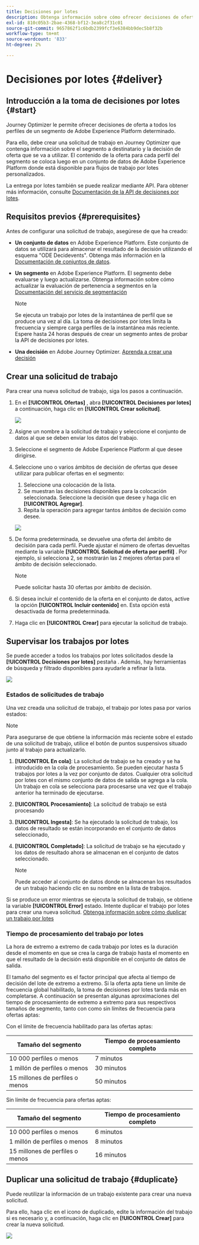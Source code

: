 ```yaml
---
title: Decisiones por lotes
description: Obtenga información sobre cómo ofrecer decisiones de oferta a todos los perfiles de un segmento de Adobe Experience Platform determinado.
exl-id: 810c05b3-2bae-4368-bf12-3ea8c2f31c01
source-git-commit: 9657862f1c6bdb2399fcf3e6384bb9dec5b8f32b
workflow-type: tm+mt
source-wordcount: '833'
ht-degree: 2%

---
```


# Decisiones por lotes {#deliver}

## Introducción a la toma de decisiones por lotes {#start}

Journey Optimizer le permite ofrecer decisiones de oferta a todos los perfiles de un segmento de Adobe Experience Platform determinado.

Para ello, debe crear una solicitud de trabajo en Journey Optimizer que contenga información sobre el segmento a destinatario y la decisión de oferta que se va a utilizar. El contenido de la oferta para cada perfil del segmento se coloca luego en un conjunto de datos de Adobe Experience Platform donde está disponible para flujos de trabajo por lotes personalizados.

La entrega por lotes también se puede realizar mediante API. Para obtener más información, consulte [Documentación de la API de decisiones por lotes](api-reference/offer-delivery-api/batch-decisioning-api.md).

## Requisitos previos {#prerequisites}

Antes de configurar una solicitud de trabajo, asegúrese de que ha creado:

* **Un conjunto de datos** en Adobe Experience Platform. Este conjunto de datos se utilizará para almacenar el resultado de la decisión utilizando el esquema &quot;ODE Decidevents&quot;. Obtenga más información en la [Documentación de conjuntos de datos](https://experienceleague.adobe.com/docs/experience-platform/catalog/datasets/overview.html?lang=es).

* **Un segmento** en Adobe Experience Platform. El segmento debe evaluarse y luego actualizarse. Obtenga información sobre cómo actualizar la evaluación de pertenencia a segmentos en la [Documentación del servicio de segmentación](http://www.adobe.com/go/segmentation-overview-en)

   >[!NOTE]
   >
   >Se ejecuta un trabajo por lotes de la instantánea de perfil que se produce una vez al día. La toma de decisiones por lotes limita la frecuencia y siempre carga perfiles de la instantánea más reciente. Espere hasta 24 horas después de crear un segmento antes de probar la API de decisiones por lotes.

* **Una decisión** en Adobe Journey Optimizer. [Aprenda a crear una decisión](offer-activities/create-offer-activities.md)

<!-- in API doc, remove these info and add ref here-->

## Crear una solicitud de trabajo

Para crear una nueva solicitud de trabajo, siga los pasos a continuación.

1. En el **[!UICONTROL Ofertas]** , abra **[!UICONTROL Decisiones por lotes]** a continuación, haga clic en **[!UICONTROL Crear solicitud]**.

   ![](assets/batch-create.png)

1. Asigne un nombre a la solicitud de trabajo y seleccione el conjunto de datos al que se deben enviar los datos del trabajo.

1. Seleccione el segmento de Adobe Experience Platform al que desee dirigirse.

1. Seleccione uno o varios ámbitos de decisión de ofertas que desee utilizar para publicar ofertas en el segmento:
   1. Seleccione una colocación de la lista.
   1. Se muestran las decisiones disponibles para la colocación seleccionada. Seleccione la decisión que desee y haga clic en **[!UICONTROL Agregar]**.
   1. Repita la operación para agregar tantos ámbitos de decisión como desee.

   ![](assets/batch-decision.png)

1. De forma predeterminada, se devuelve una oferta del ámbito de decisión para cada perfil. Puede ajustar el número de ofertas devueltas mediante la variable **[!UICONTROL Solicitud de oferta por perfil]** . Por ejemplo, si selecciona 2, se mostrarán las 2 mejores ofertas para el ámbito de decisión seleccionado.

   >[!NOTE]
   >
   >Puede solicitar hasta 30 ofertas por ámbito de decisión.

1. Si desea incluir el contenido de la oferta en el conjunto de datos, active la opción **[!UICONTROL Incluir contenido]** en. Esta opción está desactivada de forma predeterminada.

1. Haga clic en **[!UICONTROL Crear]** para ejecutar la solicitud de trabajo.

## Supervisar los trabajos por lotes

Se puede acceder a todos los trabajos por lotes solicitados desde la **[!UICONTROL Decisiones por lotes]** pestaña . Además, hay herramientas de búsqueda y filtrado disponibles para ayudarle a refinar la lista.

![](assets/batch-list.png)

### Estados de solicitudes de trabajo

Una vez creada una solicitud de trabajo, el trabajo por lotes pasa por varios estados:

>[!NOTE]
>
>Para asegurarse de que obtiene la información más reciente sobre el estado de una solicitud de trabajo, utilice el botón de puntos suspensivos situado junto al trabajo para actualizarlo.

1. **[!UICONTROL En cola]**: La solicitud de trabajo se ha creado y se ha introducido en la cola de procesamiento. Se pueden ejecutar hasta 5 trabajos por lotes a la vez por conjunto de datos. Cualquier otra solicitud por lotes con el mismo conjunto de datos de salida se agrega a la cola. Un trabajo en cola se selecciona para procesarse una vez que el trabajo anterior ha terminado de ejecutarse.
1. **[!UICONTROL Procesamiento]**: La solicitud de trabajo se está procesando
1. **[!UICONTROL Ingesta]**: Se ha ejecutado la solicitud de trabajo, los datos de resultado se están incorporando en el conjunto de datos seleccionado,
1. **[!UICONTROL Completado]**: La solicitud de trabajo se ha ejecutado y los datos de resultado ahora se almacenan en el conjunto de datos seleccionado.

   >[!NOTE]
   >
   >Puede acceder al conjunto de datos donde se almacenan los resultados de un trabajo haciendo clic en su nombre en la lista de trabajos.

Si se produce un error mientras se ejecuta la solicitud de trabajo, se obtiene la variable **[!UICONTROL Error]** estado. Intente duplicar el trabajo por lotes para crear una nueva solicitud. [Obtenga información sobre cómo duplicar un trabajo por lotes](#duplicate)

### Tiempo de procesamiento del trabajo por lotes

La hora de extremo a extremo de cada trabajo por lotes es la duración desde el momento en que se crea la carga de trabajo hasta el momento en que el resultado de la decisión está disponible en el conjunto de datos de salida.

El tamaño del segmento es el factor principal que afecta al tiempo de decisión del lote de extremo a extremo. Si la oferta apta tiene un límite de frecuencia global habilitado, la toma de decisiones por lotes tarda más en completarse. A continuación se presentan algunas aproximaciones del tiempo de procesamiento de extremo a extremo para sus respectivos tamaños de segmento, tanto con como sin límites de frecuencia para ofertas aptas:

Con el límite de frecuencia habilitado para las ofertas aptas:

| Tamaño del segmento | Tiempo de procesamiento completo |
|--------------|----------------------------|
| 10 000 perfiles o menos | 7 minutos |
| 1 millón de perfiles o menos | 30 minutos |
| 15 millones de perfiles o menos | 50 minutos |

Sin límite de frecuencia para ofertas aptas:

| Tamaño del segmento | Tiempo de procesamiento completo |
|--------------|----------------------------|
| 10 000 perfiles o menos | 6 minutos |
| 1 millón de perfiles o menos | 8 minutos |
| 15 millones de perfiles o menos | 16 minutos |

## Duplicar una solicitud de trabajo {#duplicate}

Puede reutilizar la información de un trabajo existente para crear una nueva solicitud.

Para ello, haga clic en el icono de duplicado, edite la información del trabajo si es necesario y, a continuación, haga clic en **[!UICONTROL Crear]** para crear la nueva solicitud.

![](assets/batch-duplicate.png)
